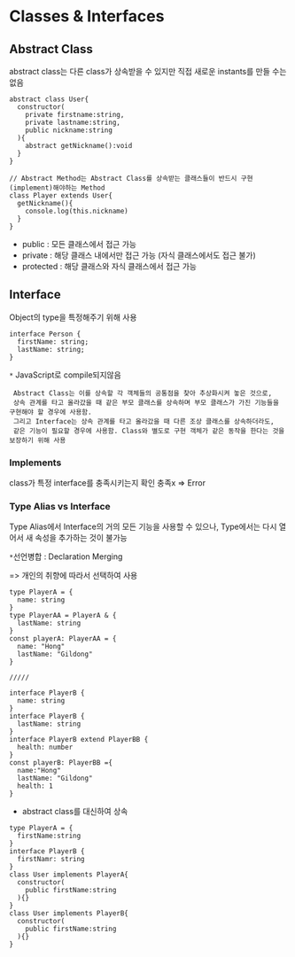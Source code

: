 # Classes & Interfaces

## Abstract Class

abstract class는 다른 class가 상속받을 수 있지만 직접 새로운 instants를 만들 수는 없음

```
abstract class User{
  constructor(
    private firstname:string,
    private lastname:string,
    public nickname:string
  ){
    abstract getNickname():void
  }
}

// Abstract Method는 Abstract Class를 상속받는 클래스들이 반드시 구현(implement)해야하는 Method
class Player extends User{
  getNickname(){
    console.log(this.nickname)
  }
}
```

- public : 모든 클래스에서 접근 가능
- private : 해당 클래스 내에서만 접근 가능 (자식 클래스에서도 접근 불가)
- protected : 해당 클래스와 자식 클래스에서 접근 가능

## Interface

Object의 type을 특정해주기 위해 사용

```
interface Person {
  firstName: string;
  lastName: string;
}
```

`*` JavaScript로 compile되지않음

```
 Abstract Class는 이를 상속할 각 객체들의 공통점을 찾아 추상화시켜 놓은 것으로,
 상속 관계를 타고 올라갔을 때 같은 부모 클래스를 상속하며 부모 클래스가 가진 기능들을 구현해야 할 경우에 사용함.
 그리고 Interface는 상속 관계를 타고 올라갔을 때 다른 조상 클래스를 상속하더라도,
 같은 기능이 필요할 경우에 사용함. Class와 별도로 구현 객체가 같은 동작을 한다는 것을 보장하기 위해 사용
```

### Implements

class가 특정 interface를 충족시키는지 확인
충족x => Error

### Type Alias vs Interface

Type Alias에서 Interface의 거의 모든 기능을 사용할 수 있으나,
Type에서는 다시 열어서 새 속성을 추가하는 것이 불가능

`*`선언병합 : Declaration Merging

=> 개인의 취향에 따라서 선택하여 사용

```
type PlayerA = {
  name: string
}
type PlayerAA = PlayerA & {
  lastName: string
}
const playerA: PlayerAA = {
  name: "Hong"
  lastName: "Gildong"
}

/////

interface PlayerB {
  name: string
}
interface PlayerB {
  lastName: string
}
interface PlayerB extend PlayerBB {
  health: number
}
const playerB: PlayerBB ={
  name:"Hong"
  lastName: "Gildong"
  health: 1
}
```

- abstract class를 대신하여 상속

```
type PlayerA = {
  firstName:string
}
interface PlayerB {
  firstNamr: string
}
class User implements PlayerA{
  constructor(
    public firstName:string
  ){}
}
class User implements PlayerB{
  constructor(
    public firstName:string
  ){}
}
```

